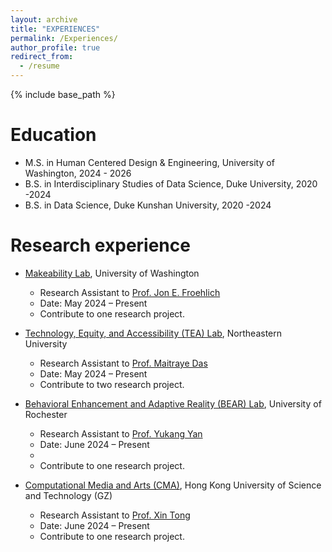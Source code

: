 ```yaml
---
layout: archive
title: "EXPERIENCES"
permalink: /Experiences/
author_profile: true
redirect_from:
  - /resume
---
```


{% include base_path %}

Education
======
* M.S. in Human Centered Design & Engineering, University of Washington, 2024 - 2026
* B.S. in Interdisciplinary Studies of Data Science, Duke University, 2020 -2024
* B.S. in Data Science, Duke Kunshan University, 2020 -2024

Research experience
======
* [Makeability Lab](https://makeabilitylab.cs.washington.edu/), University of Washington
  * Research Assistant to [Prof. Jon E. Froehlich](https://jonfroehlich.github.io/) 
  * Date: May 2024 – Present
  * Contribute to one research project.

* [Technology, Equity, and Accessibility (TEA) Lab](https://tealab.sites.northeastern.edu/), Northeastern University
  * Research Assistant to [Prof. Maitraye Das](https://maitraye.github.io/)
  * Date: May 2024 – Present
  * Contribute to two research project.

* [Behavioral Enhancement and Adaptive Reality (BEAR) Lab](https://rochester-bear-lab.github.io/), University of Rochester
  * Research Assistant to [Prof. Yukang Yan](https://rochester-bear-lab.github.io/yukang)    
  * Date: June 2024 – Present
  *
  * Contribute to one research project.

* [Computational Media and Arts (CMA)](https://cma.hkust-gz.edu.cn/), Hong Kong University of Science and Technology (GZ)
  * Research Assistant to [Prof. Xin Tong](https://cma.hkust-gz.edu.cn/people/tong-xin/)    
  * Date: June 2024 – Present
  * Contribute to one research project.
  
